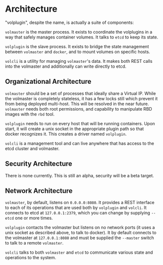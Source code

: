 # Architecture

"volplugin", despite the name, is actually a suite of components:

`volmaster` is the master process. It exists to coordinate the volplugins in a
way that safely manages container volumes. It talks to `etcd` to keep its
state.

`volplugin` is the slave process. It exists to bridge the state management
between `volmaster` and `docker`, and to mount volumes on specific hosts.

`volcli` is a utility for managing `volmaster`'s data. It makes both REST calls
into the volmaster and additionally can write directly to etcd.

## Organizational Architecture

`volmaster` should be a set of processes that ideally share a Virtual IP.
While the volmaster is completely stateless, it has a few locks still which
prevent it from being deployed multi-host. This will be resolved in the near
future. `volmaster` needs both root permissions, and capability to manipulate
RBD images with the `rbd` tool.

`volplugin` needs to run on every host that will be running containers. Upon
start, it will create a unix socket in the appropriate plugin path so that
docker recognizes it. This creates a driver named `volplugin`.

`volcli` is a management tool and can live anywhere that has access to the etcd
cluster and volmaster.

## Security Architecture

There is none currently. This is still an alpha, security will be a beta
target.

## Network Architecture

`volmaster`, by default, listens on `0.0.0.0:8080`. It provides a REST
interface to each of its operations that are used both by `volplugin` and
`volcli`. It connects to etcd at `127.0.0.1:2379`, which you can change by
supplying `--etcd` one or more times.

`volplugin` contacts the volmaster but listens on no network ports (it uses a
unix socket as described above, to talk to docker). It by default connects to
the volmaster at `127.0.0.1:8080` and must be supplied the `--master` switch to
talk to a remote `volmaster`.

`volcli` talks to both `volmaster` and `etcd` to communicate various state and
operations to the system.
